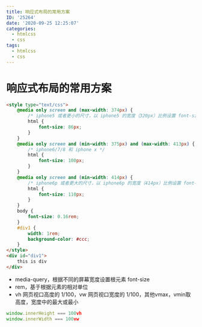 ```yaml
---
title: 响应式布局的常用方案
ID: '25264'
date: '2020-09-25 12:25:07'
categories:
  - htmlcss
  - css
tags:
  - htmlcss
  - css
---
```


# 响应式布局的常用方案

<html-demo>

``` html 
<style type="text/css">
    @media only screen and (max-width: 374px) {
        /* iphone5 或者更小的尺寸，以 iphone5 的宽度（320px）比例设置 font-size */
        html {
            font-size: 86px;
        }
    }
    @media only screen and (min-width: 375px) and (max-width: 413px) {
        /* iphone6/7/8 和 iphone x */
        html {
            font-size: 100px;
        }
    }
    @media only screen and (min-width: 414px) {
        /* iphone6p 或者更大的尺寸，以 iphone6p 的宽度（414px）比例设置 font-size */
        html {
            font-size: 110px;
        }
    }
    body {
        font-size: 0.16rem;
    }
    #div1 {
        width: 1rem;
        background-color: #ccc;
    }
</style>
<div id="div1">
    this is div
</div>
```

</html-demo>

- media-query，根据不同的屏幕宽度设置根元素 font-size
- rem，基于根据元素的相对单位
- vh 网页视口高度的 1/100，vw 网页视口宽度的 1/100，其他vmax，vmin取高度，宽度中的最大或最小

``` js 
window.innerHeight === 100vh
window.innerWidth === 100vw
```
 
 
 
 
 
 
 
 
 
 
 
 
 
 
 
 
 
 
 
 
 
